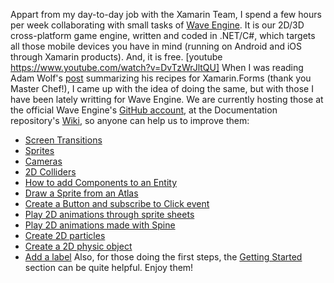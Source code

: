 Appart from my day-to-day job with the Xamarin Team, I spend a few hours per week collaborating with small tasks of [Wave Engine](http://waveengine.net/). It is our 2D/3D cross-platform game engine, written and coded in .NET/C#, which targets all those mobile devices you have in mind (running on Android and iOS through Xamarin products). And, it is free. [youtube https://www.youtube.com/watch?v=DvTzWrJltQU] When I was reading Adam Wolf's [post](https://www.syntaxismyui.com/the-xamarin-forms-chef/) summarizing his recipes for Xamarin.Forms (thank you Master Chef!), I came up with the idea of doing the same, but with those I have been lately writting for Wave Engine. We are currently hosting those at the official Wave Engine's [GitHub account](https://github.com/WaveEngine/), at the Documentation repository's [Wiki](https://github.com/WaveEngine/Documentation/wiki), so anyone can help us to improve them:

*   [Screen Transitions](https://github.com/WaveEngine/Documentation/wiki/Screen-Transitions)
*   [Sprites](https://github.com/WaveEngine/Documentation/wiki/Sprites)
*   [Cameras](https://github.com/WaveEngine/Documentation/wiki/Cameras)
*   [2D Colliders](https://github.com/WaveEngine/Documentation/wiki/2D-Colliders)
*   [How to add Components to an Entity](https://github.com/WaveEngine/Documentation/wiki/How-to-add-Components-to-an-Entity)
*   [Draw a Sprite from an Atlas](https://github.com/WaveEngine/Documentation/wiki/Draw-a-Sprite-from-an-Atlas)
*   [Create a Button and subscribe to Click event](https://github.com/WaveEngine/Documentation/wiki/Create-a-Button-and-subscribe-to-Click-event)
*   [Play 2D animations through sprite sheets](https://github.com/WaveEngine/Documentation/wiki/Play-2D-animations-through-sprite-sheets)
*   [Play 2D animations made with Spine](https://github.com/WaveEngine/Documentation/wiki/Play-2D-animations-made-with-Spine)
*   [Create 2D particles](https://github.com/WaveEngine/Documentation/wiki/Create-2D-particles)
*   [Create a 2D physic object](https://github.com/WaveEngine/Documentation/wiki/Create-a-2D-physic-object)
*   [Add a label](https://github.com/WaveEngine/Documentation/wiki/Add-a-label)
Also, for those doing the first steps, the [Getting Started](https://github.com/WaveEngine/Documentation/wiki/Getting-Started) section can be quite helpful. Enjoy them!